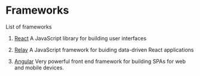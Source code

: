 # Frameworks
List of frameworks

1. [React](https:reactjs.org)
   A JavaScript library for building user interfaces
   
2. [Relay](https://facebook.github.io/relay/)
   A JavaScript framework for buiding data-driven React applications

3. [Angular](https://angular.io/)
   Very powerful front end framework for building SPAs for web and mobile devices.